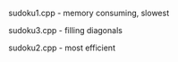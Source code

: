 sudoku1.cpp - memory consuming, slowest

sudoku3.cpp - filling diagonals

sudoku2.cpp - most efficient
